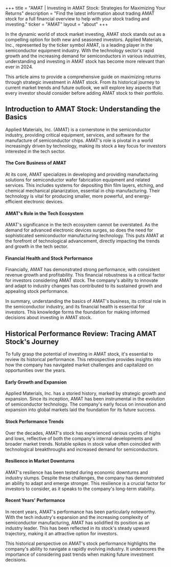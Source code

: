 +++
title = "AMAT | Investing in AMAT Stock: Strategies for Maximizing Your Returns"
description = "Find the latest information about trading AMAT stock for a full financial overview to help with your stock trading and investing."
ticker = "AMAT"
layout = "about"
+++



In the dynamic world of stock market investing, AMAT stock stands out as a compelling option for both new and seasoned investors. Applied Materials, Inc., represented by the ticker symbol AMAT, is a leading player in the semiconductor equipment industry. With the technology sector's rapid growth and the increasing demand for semiconductors in various industries, understanding and investing in AMAT stock has become more relevant than ever in 2024. 

This article aims to provide a comprehensive guide on maximizing returns through strategic investment in AMAT stock. From its historical journey to current market trends and future outlook, we will explore key aspects that every investor should consider before adding AMAT stock to their portfolio.

## Introduction to AMAT Stock: Understanding the Basics

Applied Materials, Inc. (AMAT) is a cornerstone in the semiconductor industry, providing critical equipment, services, and software for the manufacture of semiconductor chips. AMAT's role is pivotal in a world increasingly driven by technology, making its stock a key focus for investors interested in the tech sector.

#### The Core Business of AMAT
At its core, AMAT specializes in developing and providing manufacturing solutions for semiconductor wafer fabrication equipment and related services. This includes systems for depositing thin film layers, etching, and chemical mechanical planarization, essential in chip manufacturing. Their technology is vital for producing smaller, more powerful, and energy-efficient electronic devices.

#### AMAT's Role in the Tech Ecosystem
AMAT's significance in the tech ecosystem cannot be overstated. As the demand for advanced electronic devices surges, so does the need for sophisticated semiconductor manufacturing technology. This puts AMAT at the forefront of technological advancement, directly impacting the trends and growth in the tech sector.

#### Financial Health and Stock Performance
Financially, AMAT has demonstrated strong performance, with consistent revenue growth and profitability. This financial robustness is a critical factor for investors considering AMAT stock. The company's ability to innovate and adapt to industry changes has contributed to its sustained growth and appealing stock performance.

In summary, understanding the basics of AMAT's business, its critical role in the semiconductor industry, and its financial health is essential for investors. This knowledge forms the foundation for making informed decisions about investing in AMAT stock.

## Historical Performance Review: Tracing AMAT Stock's Journey

To fully grasp the potential of investing in AMAT stock, it's essential to review its historical performance. This retrospective provides insights into how the company has navigated market challenges and capitalized on opportunities over the years.

#### Early Growth and Expansion
Applied Materials, Inc. has a storied history, marked by strategic growth and expansion. Since its inception, AMAT has been instrumental in the evolution of semiconductor technology. The company's early focus on innovation and expansion into global markets laid the foundation for its future success.

#### Stock Performance Trends
Over the decades, AMAT's stock has experienced various cycles of highs and lows, reflective of both the company's internal developments and broader market trends. Notable spikes in stock value often coincided with technological breakthroughs and increased demand for semiconductors.

#### Resilience in Market Downturns
AMAT's resilience has been tested during economic downturns and industry slumps. Despite these challenges, the company has demonstrated an ability to adapt and emerge stronger. This resilience is a crucial factor for investors to consider, as it speaks to the company's long-term stability.

#### Recent Years' Performance
In recent years, AMAT's performance has been particularly noteworthy. With the tech industry's expansion and the increasing complexity of semiconductor manufacturing, AMAT has solidified its position as an industry leader. This has been reflected in its stock's steady upward trajectory, making it an attractive option for investors.

This historical perspective on AMAT's stock performance highlights the company's ability to navigate a rapidly evolving industry. It underscores the importance of considering past trends when making future investment decisions.

